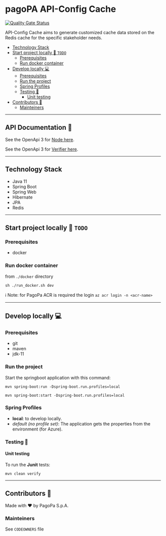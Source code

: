 # pagoPA API-Config Cache

[![Quality Gate Status](https://sonarcloud.io/api/project_badges/measure?project=pagopa_pagopa-api-config-cache&metric=alert_status)](https://sonarcloud.io/dashboard?id=TODO-set-your-id)

API-Config Cache aims to generate customized cache data stored on the Redis cache for the specific stakeholder needs.

- [Technology Stack](#technology-stack)
- [Start project locally 🚀 `TODO`](#start-project-locally-----todo-)
    * [Prerequisites](#prerequisites)
    * [Run docker container](#run-docker-container)
- [Develop locally 💻](#develop-locally---)
    * [Prerequisites](#prerequisites-1)
    * [Run the project](#run-the-project)
    * [Spring Profiles](#spring-profiles)
    * [Testing 🧪](#testing---)
        + [Unit testing](#unit-testing)
- [Contributors 👥](#contributors---)
    * [Mainteiners](#mainteiners)

---

## API Documentation 📖

See the OpenApi 3 for [Node here](https://editor.swagger.io/?url=https://raw.githubusercontent.com/pagopa/pagopa-api-config-cache/main/openapi/openapi_nodev1.json).

See the OpenApi 3 for [Verifier here](https://editor.swagger.io/?url=https://raw.githubusercontent.com/pagopa/pagopa-api-config-cache/main/openapi/openapi_verifier.json).

---

## Technology Stack

- Java 11
- Spring Boot
- Spring Web
- Hibernate
- JPA
- Redis

---

## Start project locally 🚀 `TODO`

### Prerequisites

- docker 

### Run docker container

from `./docker` directory

`sh ./run_docker.sh dev`

ℹ️ Note: for PagoPa ACR is required the login `az acr login -n <acr-name>`

---

## Develop locally 💻

### Prerequisites

- git
- maven
- jdk-11

### Run the project

Start the springboot application with this command:

`mvn spring-boot:run -Dspring-boot.run.profiles=local`

`mvn spring-boot:start -Dspring-boot.run.profiles=local`

### Spring Profiles

- **local**: to develop locally.
- _default (no profile set)_: The application gets the properties from the environment (for Azure).

### Testing 🧪

#### Unit testing

To run the **Junit** tests:

`mvn clean verify`

---

## Contributors 👥

Made with ❤️ by PagoPa S.p.A.

### Mainteiners

See `CODEOWNERS` file
